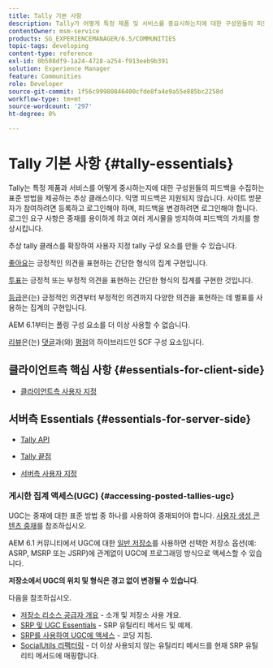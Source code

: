 ```yaml
---
title: Tally 기본 사항
description: Tally가 어떻게 특정 제품 및 서비스를 중요시하는지에 대한 구성원들의 피드백을 수집하는 표준 방법을 제공하는 추상 클래스인지에 대해 알아봅니다.
contentOwner: msm-service
products: SG_EXPERIENCEMANAGER/6.5/COMMUNITIES
topic-tags: developing
content-type: reference
exl-id: 0b508df9-1a24-4728-a254-f913eeb9b391
solution: Experience Manager
feature: Communities
role: Developer
source-git-commit: 1f56c99980846400cfde8fa4e9a55e885bc2258d
workflow-type: tm+mt
source-wordcount: '297'
ht-degree: 0%

---
```


# Tally 기본 사항 {#tally-essentials}

Tally는 특정 제품과 서비스를 어떻게 중시하는지에 대한 구성원들의 피드백을 수집하는 표준 방법을 제공하는 추상 클래스이다. 익명 피드백은 지원되지 않습니다. 사이트 방문자가 참여하려면 등록하고 로그인해야 하며, 피드백을 변경하려면 로그인해야 합니다. 로그인 요구 사항은 중재를 용이하게 하고 여러 게시물을 방지하여 피드백의 가치를 향상시킵니다.

추상 tally 클래스를 확장하여 사용자 지정 tally 구성 요소를 만들 수 있습니다.

[좋아요](essentials-liking.md)는 긍정적인 의견을 표현하는 간단한 형식의 집계 구현입니다.

[투표](essentials-voting.md)는 긍정적 또는 부정적 의견을 표현하는 간단한 형식의 집계를 구현한 것입니다.

[등급](rating-basics.md)은(는) 긍정적인 의견부터 부정적인 의견까지 다양한 의견을 표현하는 데 별표를 사용하는 집계의 구현입니다.

AEM 6.1부터는 폴링 구성 요소를 더 이상 사용할 수 없습니다.

[리뷰](reviews-basics.md)은(는) [댓글](essentials-comments.md)과(와) [평점](rating-basics.md)의 하이브리드인 SCF 구성 요소입니다.

## 클라이언트측 핵심 사항 {#essentials-for-client-side}

* [클라이언트측 사용자 지정](client-customize.md)

## 서버측 Essentials {#essentials-for-server-side}

* [Tally API](https://developer.adobe.com/experience-manager/reference-materials/6-5/javadoc/com/adobe/cq/social/tally/client/api/package-summary.html)

* [Tally 끝점](https://developer.adobe.com/experience-manager/reference-materials/6-5/javadoc/com/adobe/cq/social/tally/client/endpoints/package-summary.html)

* [서버측 사용자 지정](server-customize.md)

### 게시한 집계 액세스(UGC) {#accessing-posted-tallies-ugc}

UGC는 중재에 대한 표준 방법 중 하나를 사용하여 중재되어야 합니다.
[사용자 생성 콘텐츠 중재](moderate-ugc.md)를 참조하십시오.

AEM 6.1 커뮤니티에서 UGC에 대한 [일반 저장소](working-with-srp.md)를 사용하면 선택한 저장소 옵션(예: ASRP, MSRP 또는 JSRP)에 관계없이 UGC에 프로그래밍 방식으로 액세스할 수 있습니다.

**저장소에서 UGC의 위치 및 형식은 경고 없이 변경될 수 있습니다**.

다음을 참조하십시오.

* [저장소 리소스 공급자 개요](srp.md) - 소개 및 저장소 사용 개요.
* [SRP 및 UGC Essentials](srp-and-ugc.md) - SRP 유틸리티 메서드 및 예제.
* [SRP를 사용하여 UGC에 액세스](accessing-ugc-with-srp.md) - 코딩 지침.
* [SocialUtils 리팩터링](socialutils.md) - 더 이상 사용되지 않는 유틸리티 메서드를 현재 SRP 유틸리티 메서드에 매핑합니다.
